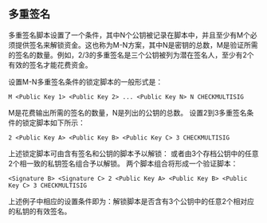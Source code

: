 

## 多重签名

多重签名脚本设置了一个条件，其中N个公钥被记录在脚本中，并且至少有M个必须提供签名来解锁资金。这也称为M-N方案，其中N是密钥的总数，M是验证所需的签名的数量。例如，2/3的多重签名是三个公钥被列为潜在签名人，至少有2个有效的签名才能花费资金。

设置M-N多重签名条件的锁定脚本的一般形式是：
```
M <Public Key 1> <Public Key 2> ... <Public Key N> N CHECKMULTISIG
```
M是花费输出所需的签名的数量，N是列出的公钥的总数。 设置2到3多重签名条件的锁定脚本如下所示：
```
2 <Public Key A> <Public Key B> <Public Key C> 3 CHECKMULTISIG
```
上述锁定脚本可由含有签名和公钥的脚本予以解锁： 或者由3个存档公钥中的任意2个相一致的私钥签名组合予以解锁。 两个脚本组合将形成一个验证脚本：
```
<Signature B> <Signature C> 2 <Public Key A> <Public Key B> <Public Key C> 3 CHECKMULTISIG
```
上述例子中相应的设置条件即为：解锁脚本是否含有3个公钥中的任意2个相对应的私钥的有效签名。



